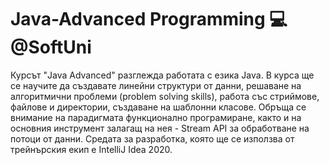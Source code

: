 # Java-Advanced Programming 💻 @SoftUni
Курсът "Java Advanced" разглежда работата с езика Java. В курса ще се научите да създавате линейни структури от данни, решаване на алгоритмични проблеми (problem solving skills), работа със стриймове, файлове и директории, създаване на шаблонни класове. Обръща се внимание на парадигмата функционално програмиране, както и на основния инструмент залагащ на нея - Stream API за обработване на потоци от данни. Средата за разработка, която ще се използва от трейнърския екип е IntelliJ Idea 2020.
